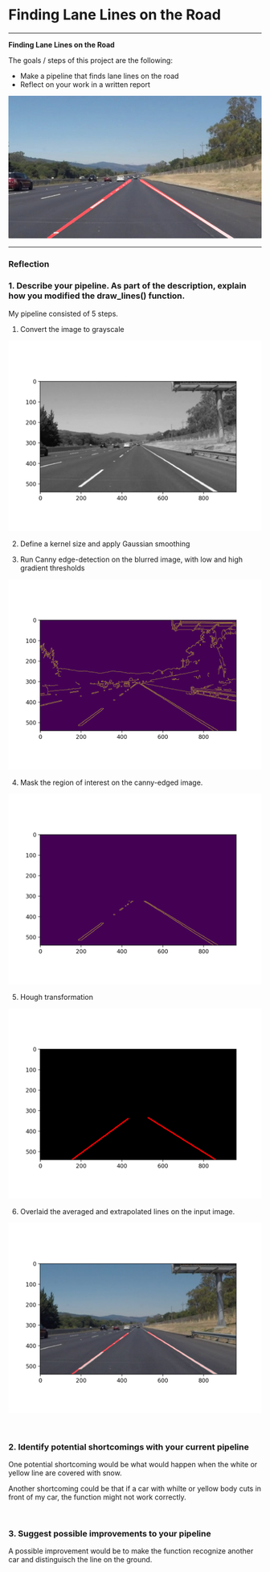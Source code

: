 # **Finding Lane Lines on the Road** 


---
[//]: # (Image References)

[image1]: ./examples/laneLines_thirdPass.jpg "laneLines_thirdPass"
[image2]: ./test_images_output/gray.jpg "gray"
[image3]: ./test_images_output/canny_edge.jpg "canny_edge"
[image4]: ./test_images_output/masked_image.jpg "masked_image"
[image5]: ./test_images_output/hough.jpg "hough"
[image6]: ./test_images_output/result.jpg "result"

**Finding Lane Lines on the Road**

The goals / steps of this project are the following:
* Make a pipeline that finds lane lines on the road
* Reflect on your work in a written report

![laneLines_thirdPass][image1]

---

### Reflection

### 1. Describe your pipeline. As part of the description, explain how you modified the draw_lines() function.

My pipeline consisted of 5 steps. 

1. Convert the image to grayscale

![gray][image2]


2. Define a kernel size and apply Gaussian smoothing
    
3. Run Canny edge-detection on the blurred image, with low and high gradient thresholds

![canny_edge][image3]

    
4. Mask the region of interest on the canny-edged image. 

![masked_image][image4]


5. Hough transformation

![hough][image5]


6. Overlaid the averaged and extrapolated lines on the input image.

![result][image6]

    
</br>

### 2. Identify potential shortcomings with your current pipeline


One potential shortcoming would be what would happen when the white or yellow line are covered with snow. 

Another shortcoming could be that if a car with whilte or yellow body cuts in front of my car, the function might not work correctly. 

</br>

### 3. Suggest possible improvements to your pipeline

A possible improvement would be to make the function recognize another car and distinguisch the line on the ground.

